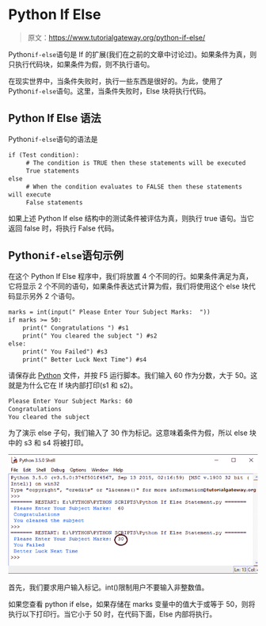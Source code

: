 # Python If Else

> 原文：<https://www.tutorialgateway.org/python-if-else/>

Python`if-else`语句是 If 的扩展(我们在之前的文章中讨论过)。如果条件为真，则只执行代码块，如果条件为假，则不执行语句。

在现实世界中，当条件失败时，执行一些东西是很好的。为此，使用了 Python`if-else`语句。这里，当条件失败时，Else 块将执行代码。

## Python If Else 语法

Python`if-else`语句的语法是

```
if (Test condition):
     # The condition is TRUE then these statements will be executed
     True statements
else
     # When the condition evaluates to FALSE then these statements will execute
     False statements
```

如果上述 Python If else 结构中的测试条件被评估为真，则执行 true 语句。当它返回 false 时，将执行 False 代码。

## Python`if-else`语句示例

在这个 Python If Else 程序中，我们将放置 4 个不同的行。如果条件满足为真，它将显示 2 个不同的语句，如果条件表达式计算为假，我们将使用这个 else 块代码显示另外 2 个语句。

```
marks = int(input(" Please Enter Your Subject Marks:  "))
if marks >= 50:
    print(" Congratulations ") #s1
    print(" You cleared the subject ") #s2
else:
    print(" You Failed") #s3
    print(" Better Luck Next Time") #s4
```

请保存此 [Python](https://www.tutorialgateway.org/python-tutorial/) 文件，并按 F5 运行脚本。我们输入 60 作为分数，大于 50。这就是为什么它在 If 块内部打印(s1 和 s2)。

```
Please Enter Your Subject Marks: 60
Congratulations
You cleared the subject
```

为了演示 else 子句，我们输入了 30 作为标记。这意味着条件为假，所以 else 块中的 s3 和 s4 将被打印。

![Python If Else Statement 5](img/8cfdfdb6926f94b5043b59be8b3a2663.png)

首先，我们要求用户输入标记。int()限制用户不要输入非整数值。

如果您查看 python if else，如果存储在 marks 变量中的值大于或等于 50，则将执行以下打印行。当它小于 50 时，在代码下面，Else 内部将执行。